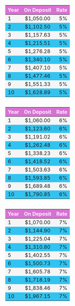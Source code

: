 <head>
  <meta charset="utf-8">
  <title>CNIT 133 - Homework 4 Part 2</title>
  <meta name="description" content="Web Page for HW Assignment 4 of CNIT 133 - Javascript">
  <meta name="viewport" content="width=device-width, initial-scale=1, shrink-to-fit=yes">
  <div class="row" id="results"> <div class="one-third column"><table><thead><tr style="background: black;"><th style="text-align: left; background-color: orchid; color: whitesmoke;">Year</th><th style="text-align: center; background-color: orchid; color: whitesmoke;">On Deposit</th><th style="text-align: right; background-color: orchid; color: whitesmoke;">Rate</th></tr></thead><tbody><tr style="background: whitesmoke;"><td style="text-align:left">1</td><td style="text-align:center">$1,050.00</td><td style="text-align:right">5%</td></tr><tr style="background: rgb(51, 195, 240);"><td style="text-align:left">2</td><td style="text-align:center">$1,102.50</td><td style="text-align:right">5%</td></tr><tr style="background: whitesmoke;"><td style="text-align:left">3</td><td style="text-align:center">$1,157.63</td><td style="text-align:right">5%</td></tr><tr style="background: rgb(51, 195, 240);"><td style="text-align:left">4</td><td style="text-align:center">$1,215.51</td><td style="text-align:right">5%</td></tr><tr style="background: whitesmoke;"><td style="text-align:left">5</td><td style="text-align:center">$1,276.28</td><td style="text-align:right">5%</td></tr><tr style="background: rgb(51, 195, 240);"><td style="text-align:left">6</td><td style="text-align:center">$1,340.10</td><td style="text-align:right">5%</td></tr><tr style="background: whitesmoke;"><td style="text-align:left">7</td><td style="text-align:center">$1,407.10</td><td style="text-align:right">5%</td></tr><tr style="background: rgb(51, 195, 240);"><td style="text-align:left">8</td><td style="text-align:center">$1,477.46</td><td style="text-align:right">5%</td></tr><tr style="background: whitesmoke;"><td style="text-align:left">9</td><td style="text-align:center">$1,551.33</td><td style="text-align:right">5%</td></tr><tr style="background: rgb(51, 195, 240);"><td style="text-align:left">10</td><td style="text-align:center">$1,628.89</td><td style="text-align:right">5%</td></tr></tbody></table></div><div class="one-third column"><table><thead><tr style="background: whitesmoke;"><th style="text-align: left; background-color: orchid; color: whitesmoke;">Year</th><th style="text-align: center; background-color: orchid; color: whitesmoke;">On Deposit</th><th style="text-align: right; background-color: orchid; color: whitesmoke;">Rate</th></tr></thead><tbody><tr style="background: whitesmoke;"><td style="text-align:left">1</td><td style="text-align:center">$1,060.00</td><td style="text-align:right">6%</td></tr><tr style="background: rgb(51, 195, 240);"><td style="text-align:left">2</td><td style="text-align:center">$1,123.60</td><td style="text-align:right">6%</td></tr><tr style="background: whitesmoke;"><td style="text-align:left">3</td><td style="text-align:center">$1,191.02</td><td style="text-align:right">6%</td></tr><tr style="background: rgb(51, 195, 240);"><td style="text-align:left">4</td><td style="text-align:center">$1,262.48</td><td style="text-align:right">6%</td></tr><tr style="background: whitesmoke;"><td style="text-align:left">5</td><td style="text-align:center">$1,338.23</td><td style="text-align:right">6%</td></tr><tr style="background: rgb(51, 195, 240);"><td style="text-align:left">6</td><td style="text-align:center">$1,418.52</td><td style="text-align:right">6%</td></tr><tr style="background: whitesmoke;"><td style="text-align:left">7</td><td style="text-align:center">$1,503.63</td><td style="text-align:right">6%</td></tr><tr style="background: rgb(51, 195, 240);"><td style="text-align:left">8</td><td style="text-align:center">$1,593.85</td><td style="text-align:right">6%</td></tr><tr style="background: whitesmoke;"><td style="text-align:left">9</td><td style="text-align:center">$1,689.48</td><td style="text-align:right">6%</td></tr><tr style="background: rgb(51, 195, 240);"><td style="text-align:left">10</td><td style="text-align:center">$1,790.85</td><td style="text-align:right">6%</td></tr></tbody></table></div><div class="one-third column"><table><thead><tr style="background: whitesmoke;"><th style="text-align: left; background-color: orchid; color: whitesmoke;">Year</th><th style="text-align: center; background-color: orchid; color: whitesmoke;">On Deposit</th><th style="text-align: right; background-color: orchid; color: whitesmoke;">Rate</th></tr></thead><tbody><tr style="background: whitesmoke;"><td style="text-align:left">1</td><td style="text-align:center">$1,070.00</td><td style="text-align:right">7%</td></tr><tr style="background: rgb(51, 195, 240);"><td style="text-align:left">2</td><td style="text-align:center">$1,144.90</td><td style="text-align:right">7%</td></tr><tr style="background: whitesmoke;"><td style="text-align:left">3</td><td style="text-align:center">$1,225.04</td><td style="text-align:right">7%</td></tr><tr style="background: rgb(51, 195, 240);"><td style="text-align:left">4</td><td style="text-align:center">$1,310.80</td><td style="text-align:right">7%</td></tr><tr style="background: whitesmoke;"><td style="text-align:left">5</td><td style="text-align:center">$1,402.55</td><td style="text-align:right">7%</td></tr><tr style="background: rgb(51, 195, 240);"><td style="text-align:left">6</td><td style="text-align:center">$1,500.73</td><td style="text-align:right">7%</td></tr><tr style="background: whitesmoke;"><td style="text-align:left">7</td><td style="text-align:center">$1,605.78</td><td style="text-align:right">7%</td></tr><tr style="background: rgb(51, 195, 240);"><td style="text-align:left">8</td><td style="text-align:center">$1,718.19</td><td style="text-align:right">7%</td></tr><tr style="background: whitesmoke;"><td style="text-align:left">9</td><td style="text-align:center">$1,838.46</td><td style="text-align:right">7%</td></tr><tr style="background: rgb(51, 195, 240);"><td style="text-align:left">10</td><td style="text-align:center">$1,967.15</td><td style="text-align:right">7%</td></tr></tbody></table></div></div>
  
  <script>const calcInterest=(t,e,l)=>{let n,c,r={style:"currency",currency:"USD"};c='<div class="one-third column"><table><thead><tr><th style="text-align:left">Year</th><th style="text-align:center">On Deposit</th><th style="text-align:right">Rate</th></tr></thead><tbody>';for(let s=1;s<=l;s++)n=t*(1+e)**s,c+=`<tr><td style="text-align:left">${s}</td><td style="text-align:center">${n.toLocaleString("en",r)}</td><td style="text-align:right">${e.toLocaleString("en-GB",{style:"percent"})}</td></tr>`;c+="</tbody></table></div>",document.getElementById("results").innerHTML+=c};window.addEventListener("load",(()=>{calcInterest(1e3,.05,10),calcInterest(1e3,.06,10),calcInterest(1e3,.07,10),$("table thead tr th").each((function(t){$(this).css("background-color","orchid"),$(this).css("color","whitesmoke")})),$("table tr:nth-child(even)").css("background","#33c3f0"),$("table tr:nth-child(odd)").css("background","whitesmoke")}))</script>  
